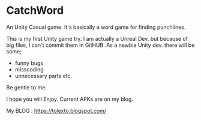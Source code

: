 # CatchWord
An Unity Casual game. It's basically a word game for finding punchlines.

This is my first Unity game try. I am actually a Unreal Dev. but because of big files, I can't commit them in GitHUB. As a newbie Unity dev. there will be some;
* funny bugs
* misscoding
* unnecessary parts etc. 

Be gentle to me.

I hope you will Enjoy. Current APKs are on my blog. 

My BLOG : https://tolexto.blogspot.com/
